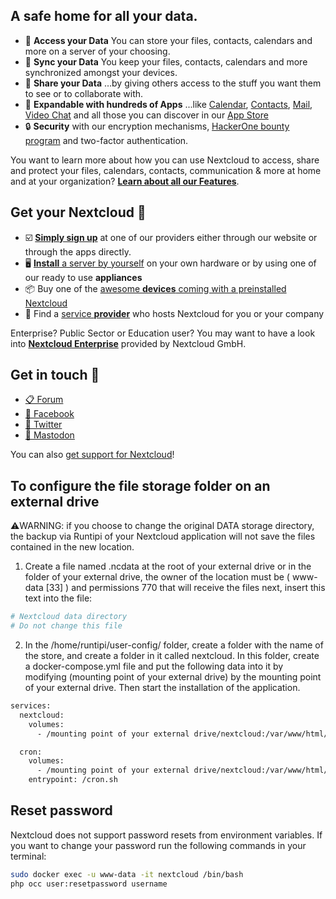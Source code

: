 ## A safe home for all your data.

* 📁 **Access your Data** You can store your files, contacts, calendars and more on a server of your choosing.
* 🔄 **Sync your Data** You keep your files, contacts, calendars and more synchronized amongst your devices.
* 🙌 **Share your Data** …by giving others access to the stuff you want them to see or to collaborate with.
* 🚀 **Expandable with hundreds of Apps** ...like [Calendar](https://github.com/nextcloud/calendar), [Contacts](https://github.com/nextcloud/contacts), [Mail](https://github.com/nextcloud/mail), [Video Chat](https://github.com/nextcloud/spreed) and all those you can discover in our [App Store](https://apps.nextcloud.com)
* 🔒 **Security** with our encryption mechanisms, [HackerOne bounty program](https://hackerone.com/nextcloud) and two-factor authentication.

You want to learn more about how you can use Nextcloud to access, share and protect your files, calendars, contacts, communication & more at home and at your organization? [**Learn about all our Features**](https://nextcloud.com/athome/).

## Get your Nextcloud 🚚

- ☑️ [**Simply sign up**](https://nextcloud.com/signup/) at one of our providers either through our website or through the apps directly.
- 🖥 [**Install** a server by yourself](https://nextcloud.com/install/#instructions-server) on your own hardware or by using one of our ready to use **appliances**
- 📦 Buy one of the [awesome **devices** coming with a preinstalled Nextcloud](https://nextcloud.com/devices/)
- 🏢 Find a [service **provider**](https://nextcloud.com/providers/) who hosts Nextcloud for you or your company

Enterprise? Public Sector or Education user? You may want to have a look into [**Nextcloud Enterprise**](https://nextcloud.com/enterprise/) provided by Nextcloud GmbH.

## Get in touch 💬

* [📋 Forum](https://help.nextcloud.com)
* [👥 Facebook](https://www.facebook.com/nextclouders)
* [🐣 Twitter](https://twitter.com/Nextclouders)
* [🐘 Mastodon](https://mastodon.xyz/@nextcloud)

You can also [get support for Nextcloud](https://nextcloud.com/support)!


## To configure the file storage folder on an external drive
⚠️WARNING: if you choose to change the original DATA storage directory, the backup via Runtipi of your Nextcloud application will not save the files contained in the new location.

1) Create a file named  .ncdata at the root of your external drive or in the folder of your external drive, the owner of the location must be ( www-data [33] ) and permissions 770 that will receive the files next, insert this text into the file:

```bash
# Nextcloud data directory
# Do not change this file
```

2) In the /home/runtipi/user-config/ folder, create a folder with the name of the store, and create a folder in it called nextcloud. In this folder, create a docker-compose.yml file and put the following data into it by modifying (mounting point of your external drive) by the mounting point of your external drive. Then start the installation of the application.
 
```bash
services:
  nextcloud:
    volumes:
      - /mounting point of your external drive/nextcloud:/var/www/html/data

  cron:
    volumes:
      - /mounting point of your external drive/nextcloud:/var/www/html/data
    entrypoint: /cron.sh
```


## Reset password
Nextcloud does not support password resets from environment variables. If you want to change your password run the following commands in your terminal:
    
```bash
sudo docker exec -u www-data -it nextcloud /bin/bash
php occ user:resetpassword username
```
